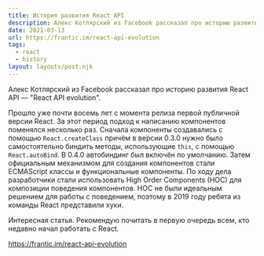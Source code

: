 ```yaml
---
title: История развития React API
description: Алекс Котлярский из Facebook рассказал про историю развития React API
date: 2021-03-13
url: https://frantic.im/react-api-evolution
tags:
  - react
  - history
layout: layouts/post.njk
---
```

Алекс Котлярский из Facebook рассказал про историю развития React API — "React API evolution".

Прошло уже почти восемь лет с момента релиза первой публичной версии React. За этот период подход к написанию компонентов поменялся несколько раз. Сначала компоненты создавались с помощью `React.createClass` причём в версии 0.3.0  нужно было самостоятельно биндить методы, использующие `this`, с помощью `React.autoBind`. В 0.4.0 автобиндинг был включён по умолчанию. Затем официальным механизмом для создания компонентов стали ECMAScript классы и функциональные компоненты. По ходу дела разработчики стали использовать High Order Components (HOC) для композиции поведения компонентов. HOC не были идеальным решением для работы с поведением, поэтому в 2019 году ребята из команды React представили хуки.

Интересная статья. Рекомендую почитать в первую очередь всем, кто недавно начал работать с React. 

https://frantic.im/react-api-evolution
